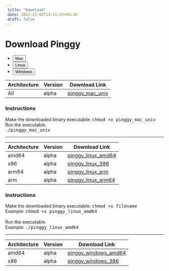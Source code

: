 ```yaml
---
 title: "Download" 
 date: 2022-12-02T14:15:25+05:30 
 draft: false 
---
```


# Download Pinggy

<ul class="nav nav-tabs" id="myTab" role="tablist">
  <li class="nav-item" role="presentation">
    <button
      class="nav-link active"
      id="mac-tab"
      data-bs-toggle="tab"
      data-bs-target="#mac-tab-pane"
      type="button"
      role="tab"
      aria-controls="mac-tab-pane"
      aria-selected="true"
    >
      Mac
    </button>
  </li>
  <li class="nav-item" role="presentation">
    <button
      class="nav-link"
      id="linux-tab"
      data-bs-toggle="tab"
      data-bs-target="#linux-tab-pane"
      type="button"
      role="tab"
      aria-controls="linux-tab-pane"
      aria-selected="true"
    >
      Linux
    </button>
  </li>
  <li class="nav-item" role="presentation">
    <button
      class="nav-link"
      id="windows-tab"
      data-bs-toggle="tab"
      data-bs-target="#windows-tab-pane"
      type="button"
      role="tab"
      aria-controls="windows-tab-pane"
      aria-selected="false"
    >
      Windows
    </button>
  </li>
</ul>

<div class="tab-content" id="myTabContent">
  <div
    class="tab-pane fade show active"
    id="mac-tab-pane"
    role="tabpanel"
    aria-labelledby="mac-tab"
    tabindex="0"
  >
    <table class="table">
      <thead>
        <tr>
          <th scope="col">Architecture</th>
          <th scope="col">Version</th>
          <th scope="col">Download Link</th>
        </tr>
      </thead>
      <tbody>
        <tr>
          <td>All</td>
          <td>alpha</td>
          <td>
            <a
              target="_blank"
              href="https://s3.ap-south-1.amazonaws.com/public.pinggy.binaries/pinggy_mac_univ"
              >pinggy_mac_univ</a
            >
          </td>
        </tr>
      </tbody>
    </table>
    <h3>Instructions</h3>
    <span>Make the downloaded binary executable:</span>
    <kbd>chmod +x pinggy_mac_univ</kbd>
    <br />
    <span>Run the executable.<br /></span>
    <kbd>./pinggy_mac_univ</kbd>
    <hr />
  </div>
  <div
    class="tab-pane fade"
    id="linux-tab-pane"
    role="tabpanel"
    aria-labelledby="linux-tab"
    tabindex="0"
  >
    <table class="table">
      <thead>
        <tr>
          <th scope="col">Architecture</th>
          <th scope="col">Version</th>
          <th scope="col">Download Link</th>
        </tr>
      </thead>
      <tbody>
        <tr>
          <td>amd64</td>
          <td>alpha</td>
          <td>
            <a
              target="_blank"
              href="https://s3.ap-south-1.amazonaws.com/public.pinggy.binaries/pinggy_linux_amd64"
              >pinggy_linux_amd64</a
            >
          </td>
        </tr>
        <tr>
          <td>x86</td>
          <td>alpha</td>
          <td>
            <a
              target="_blank"
              href="https://s3.ap-south-1.amazonaws.com/public.pinggy.binaries/pinggy_linux_386"
              >pinggy_linux_386</a
            >
          </td>
        </tr>
        <tr>
          <td>arm64</td>
          <td>alpha</td>
          <td>
            <a
              target="_blank"
              href="https://s3.ap-south-1.amazonaws.com/public.pinggy.binaries/pinggy_linux_arm"
              >pinggy_linux_arm</a
            >
          </td>
        </tr>
        <tr>
          <td>arm</td>
          <td>alpha</td>
          <td>
            <a
              target="_blank"
              href="https://s3.ap-south-1.amazonaws.com/public.pinggy.binaries/pinggy_linux_arm64"
              >pinggy_linux_arm64</a
            >
          </td>
        </tr>
      </tbody>
    </table>
    <h3>Instructions</h3>
    <span>Make the downloaded binary executable:</span>
    <kbd>chmod +x filename</kbd>
    <br />
    <span>Example:</span>
    <kbd>chmod +x pinggy_linux_amd64</kbd>
    <br />
    <br />
    <span
      >Run the executable.<br />
      Example:</span
    >
    <kbd>./pinggy_linux_amd64</kbd>
    <hr />
  </div>

  <div
    class="tab-pane fade"
    id="windows-tab-pane"
    role="tabpanel"
    aria-labelledby="windows-tab"
    tabindex="0"
  >
    <table class="table">
      <thead>
        <tr>
          <th scope="col">Architecture</th>
          <th scope="col">Version</th>
          <th scope="col">Download Link</th>
        </tr>
      </thead>
      <tbody>
        <tr>
          <td>amd64</td>
          <td>alpha</td>
          <td>
            <a
              target="_blank"
              href="https://s3.ap-south-1.amazonaws.com/public.pinggy.binaries/pinggy_windows_amd64.exe"
              >pinggy_windows_amd64</a
            >
          </td>
        </tr>
        <tr>
          <td>x86</td>
          <td>alpha</td>
          <td>
            <a
              target="_blank"
              href="https://s3.ap-south-1.amazonaws.com/public.pinggy.binaries/pinggy_windows_386.exe"
              >pinggy_windows_386</a
            >
          </td>
        </tr>
      </tbody>
    </table>
  </div>
</div>
